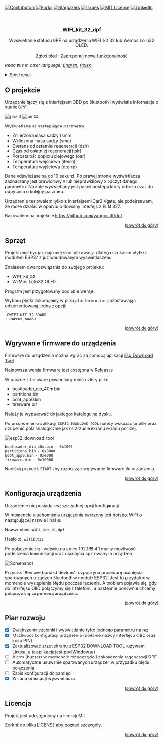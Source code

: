 <div id="top"></div>

[![Contributors][contributors-shield]][contributors-url]
[![Forks][forks-shield]][forks-url]
[![Stargazers][stars-shield]][stars-url]
[![Issues][issues-shield]][issues-url]
[![MIT License][license-shield]][license-url]
[![LinkedIn][linkedin-shield]][linkedin-url]

<br />
<div align="center">

<h3 align="center">WIFI_kit_32_dpf</h3>

  <p align="center">
    Wyświetlanie statusu DPF na urządzeniu WIFI_kit_32 lub Wemos Lolin32 OLED.
    <br />
    <br />
    <a href="https://github.com/blizniukp/WIFI_kit_32_dpf/issues">Zgłoś błąd</a>
    ·
    <a href="https://github.com/blizniukp/WIFI_kit_32_dpf/issues">Zaproponuj nową funkcjonalność</a>
  </p>
</div>

*Read this in other language: [English](README.md), [Polski](README.pl.md).*

<details>
  <summary>Spis treści</summary>
  <ol>
    <li><a href="#o-projekcie">O projekcie</a></li>
    <li><a href="#sprzęt">Sprzęt</a></li>
    <li><a href="#wgrywanie-firmware-do-urządzenia">Wgrywanie firmware do urządzenia</a></li>
    <li><a href="#konfiguracja-urządzenia">Konfiguracja urządzenia</a></li>
    <li><a href="#plan-rozwoju">Plan rozwoju</a></li>
    <li><a href="#licencja">Licencja</a></li>
  </ol>
</details>

<!-- ABOUT THE PROJECT -->
## O projekcie

Urządznie łączy się z interfejsem OBD po Bluetooth i wyświetla informacje o stanie DPF.

![pic03](/docs/pic03.png)
![pic04](/docs/pic04.png)

Wyświetlane są następujące parametry:

* Zmierzona masa sadzy (smm)
* Wyliczona masa sadzy (smc)
* Dystans od ostatniej regeneracji (dslr)
* Czas od ostatniej regeneracji (tslr)
* Pozostałość popiołu olejowego (oar)
* Temperatura wejściowa (itemp)
* Temperatura wyjściowa (otemp)


Dane odświeżane są co 10 sekund. Po prawej stronie wyświetlacza zaznaczany jest prawidłowy `V` lub nieprawidłowy `X` odczyt danego parametru.
Na dole wyświetlany jest pasek postępu który odlicza czas do odpytania o kolejny parametr.

Urządzenie testowałem tylko z interfejsem iCar2 Vgate, ale podejrzewam, że może działać w oparciu o dowolny interfejs z ELM 327.

Bazowałem na projekcie https://github.com/yangosoft/dpf

<p align="right">(<a href="#top">powrót do góry</a>)</p>

## Sprzęt

Projekt miał być jak najmniej skomplikowany, dlatego szukałem płytki z modułem ESP32 z już wbudowanym wyświetlaczem.

Znalazłem dwa rozwiązania do swojego projektu:
* WIFI_kit_32 
* WeMos Lolin32 OLED

Program jest przygotowany pod obie wersje.

Wyboru płytki dokonujemy w pliku `platformio.ini` pozostawiając odkomentowaną jedną z opcji:

```
-DWIFI_KIT_32_BOARD
;-DWEMOS_BOARD
```

<p align="right">(<a href="#top">powrót do góry</a>)</p>

## Wgrywanie firmware do urządzenia

Firmware do urządzenia można wgrać za pomocą aplikacji [Esp Download Tool](https://www.espressif.com/en/support/download/other-tools)


Najnowsza wersja firmware jest dostępna w [Releases](https://github.com/blizniukp/WIFI_kit_32_dpf/releases)


W paczce z firmware powinniśmy mieć cztery pliki:
- bootloader_dio_40m.bin
- partitions.bin
- boot_app0.bin
- firmware.bin

Należy je wypakować do jakiegoś katalogu na dysku.

Po uruchomieniu aplikacji `ESP32 DOWNLOAD TOOL` należy wskazać te pliki oraz uzupełnić pola analogicznie jak na zrzucie ekranu ekranu poniżej.

![esp32_download_tool](/docs/esp32_download_tool.png)

```
bootloader_dio_40m.bin - 0x1000
partitions.bin - 0x8000
boot_app0.bin - 0xe000
firmware.bin - 0x10000
```

Naciśnij przycisk `START` aby rozpocząć wgrywanie firmware do urządzenia.

<p align="right">(<a href="#top">powrót do góry</a>)</p>


## Konfiguracja urządzenia

Urządzenie nie posiada jeszcze żadnej opcji konfiguracji.

W momencie uruchomienia urządzenia tworzony jest hotspot WiFi o następującej nazwie i haśle:

Nazwa sieci: `WIFI_kit_32_dpf`

Hasło to: `wifikit32`

Po połączeniu się i wejściu na adres 192.168.4.1 mamy możliwość podejrzenia komunikacji oraz usunięcia sparowanych urządzeń.

![Screenshot](docs/esp_website.png)


Przycisk 'Remove bonded devices' rozpoczyna procedurę usunięcia sparowanych urządzeń Bluetooth w module ESP32.
Jest to przydatne w momencie występienia błędu podczas łączenia. A problem pojawia się, gdy do interfejsu OBD połączymy się z telefonu, a następnie ponownie chcemy połączyć się za pomocą urządzenia.

<p align="right">(<a href="#top">powrót do góry</a>)</p>

## Plan rozwoju

- [x] Zwiększenie czcionki i wyświetlanie tylko jednego parametru na raz
- [x] Możliwość konfiguracji urządzenia (podanie nazwy interfejsu OBD oraz kodu PIN)
- [x] Zaktualizować zrzut ekranu z ESP32 DOWNLOAD TOOL (używam Linuxa, a ta aplikacja jest pod Windowsa)
- [ ] Alarm (buzzer) w momencie rozpoczęcia i zakończenia regeneracji DPF
- [ ] Automatyczne usuwanie sparowanych urządzeń w przypadku błędu połączenia
- [ ] Zapis konfiguracji do pamięci
- [x] Zmiana orientacji wyświetlacza

<p align="right">(<a href="#top">powrót do góry</a>)</p>

## Licencja

Projekt jest udostępniony na licencji MIT. 

Zerknij do pliku [LICENSE](LICENSE) aby poznać szczegóły.

<p align="right">(<a href="#top">powrót do góry</a>)</p>


<!-- MARKDOWN LINKS & IMAGES -->
<!-- https://www.markdownguide.org/basic-syntax/#reference-style-links -->
[contributors-shield]: https://img.shields.io/github/contributors/blizniukp/WIFI_kit_32_dpf.svg?style=for-the-badge
[contributors-url]: https://github.com/blizniukp/WIFI_kit_32_dpf/graphs/contributors
[forks-shield]: https://img.shields.io/github/forks/blizniukp/WIFI_kit_32_dpf.svg?style=for-the-badge
[forks-url]: https://github.com/blizniukp/WIFI_kit_32_dpf/network/members
[stars-shield]: https://img.shields.io/github/stars/blizniukp/WIFI_kit_32_dpf.svg?style=for-the-badge
[stars-url]: https://github.com/blizniukp/WIFI_kit_32_dpf/stargazers
[issues-shield]: https://img.shields.io/github/issues/blizniukp/WIFI_kit_32_dpf.svg?style=for-the-badge
[issues-url]: https://github.com/blizniukp/WIFI_kit_32_dpf/issues
[license-shield]: https://img.shields.io/github/license/blizniukp/WIFI_kit_32_dpf.svg?style=for-the-badge
[license-url]: https://github.com/blizniukp/WIFI_kit_32_dpf/blob/master/LICENSE
[linkedin-shield]: https://img.shields.io/badge/-LinkedIn-black.svg?style=for-the-badge&logo=linkedin&colorB=555
[linkedin-url]: https://linkedin.com/in/paweł-bliźniuk-433535183
[product-screenshot]: images/screenshot.png
